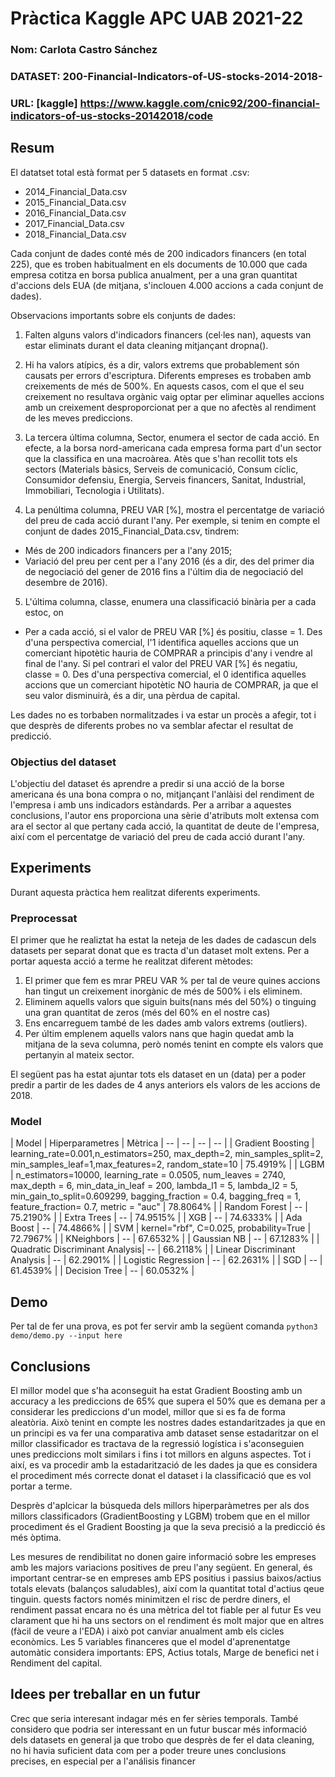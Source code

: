 # Pràctica Kaggle APC UAB 2021-22
### Nom: Carlota Castro Sánchez
### DATASET: 200-Financial-Indicators-of-US-stocks-2014-2018-
### URL: [kaggle] https://www.kaggle.com/cnic92/200-financial-indicators-of-us-stocks-20142018/code
## Resum
El datatset total està format per 5 datasets en format .csv:
- 2014_Financial_Data.csv
- 2015_Financial_Data.csv
- 2016_Financial_Data.csv
- 2017_Financial_Data.csv
- 2018_Financial_Data.csv

Cada conjunt de dades conté més de 200 indicadors financers (en total 225), que es troben habitualment en els documents de 10.000 que cada empresa cotitza en borsa publica anualment, per a una gran quantitat d'accions dels EUA (de mitjana, s'inclouen 4.000 accions a cada conjunt de dades).

Observacions importants sobre els conjunts de dades:

1. Falten alguns valors d'indicadors financers (cel·les nan), aquests van estar eliminats durant el data cleaning mitjançant dropna().

2. Hi ha valors atípics, és a dir, valors extrems que probablement són causats per errors d'escriptura. Diferents empreses es trobaben amb creixements de més de 500%. En aquests casos, com el que el seu creixement no resultava orgànic vaig optar per eliminar aquelles accions amb un creixement desproporcionat per a que no afectès al rendiment de les meves prediccions.

3. La tercera última columna, Sector, enumera el sector de cada acció. En efecte, a la borsa nord-americana cada empresa forma part d'un sector que la classifica en una macroàrea. Atès que s'han recollit tots els sectors (Materials bàsics, Serveis de comunicació, Consum cíclic, Consumidor defensiu, Energia, Serveis financers, Sanitat, Industrial, Immobiliari, Tecnologia i Utilitats).

4. La penúltima columna, PREU VAR [%], mostra el percentatge de variació del preu de cada acció durant l'any. Per exemple, si tenim en compte el conjunt de dades 2015_Financial_Data.csv, tindrem:

  - Més de 200 indicadors financers per a l'any 2015;
  - Variació del preu per cent per a l'any 2016 (és a dir, des del primer dia de negociació del gener de         2016 fins a l'últim dia de negociació del desembre de 2016).

5. L'última columna, classe, enumera una classificació binària per a cada estoc, on
  - Per a cada acció, si el valor de PREU VAR [%] és positiu, classe = 1. Des d'una perspectiva comercial, l'1 identifica aquelles accions que un comerciant hipotètic hauria de COMPRAR a principis d'any i vendre al final de l'any. Si pel contrari  el valor del PREU VAR [%] és negatiu, classe = 0. Des d'una perspectiva comercial, el 0 identifica aquelles accions que un comerciant hipotètic NO hauria de COMPRAR, ja que el seu valor disminuirà, és a dir, una pèrdua de capital.

Les dades no es torbaben normalitzades i va estar un procès a afegir, tot i que desprès de diferents probes no va semblar afectar el resultat de predicció. 

### Objectius del dataset
L'objectiu del dataset és aprendre a predir si una acció de la borse americana és una bona compra o no, mitjançant l'anlàisi del rendiment de l'empresa i amb uns indicadors estàndards. Per a arribar a aquestes conclusions, l'autor ens proporciona una sèrie d'atributs molt extensa com ara el sector al que pertany cada acció, la quantitat de deute de l'empresa, així com el percentatge de variació del preu de cada acció durant l'any. 
## Experiments
Durant aquesta pràctica hem realitzat diferents experiments.
### Preprocessat
El primer que he realiztat ha estat la neteja de les dades  de cadascun dels datasets per separat donat que es tracta d'un dataset molt extens. Per a portar aquesta acció a terme he realitzat diferent mètodes:
1. El primer que fem es mrar PREU VAR % per tal de veure quines accions han tingut un creixement inorgànic de més de 500% i els eliminem.
2. Eliminem aquells valors que siguin buits(nans més del 50%) o tinguing una gran quantitat de zeros (més del 60% en el nostre cas)
3. Ens encarreguem també de les dades amb valors extrems (outliers).
4. Per últim emplenem aquells valors nans que hagin quedat amb la mitjana de la seva columna, però només tenint en compte els valors que pertanyin al mateix sector.

El següent pas ha estat ajuntar tots els dataset en un (data) per a poder predir a partir de les dades de 4 anys anteriors els valors de les accions de 2018.

### Model
| Model | Hiperparametres | Mètrica 
| -- | -- | -- | -- |
| Gradient Boosting | learning_rate=0.001,n_estimators=250, max_depth=2, min_samples_split=2, min_samples_leaf=1,max_features=2, random_state=10 | 75.4919% | 
| LGBM | n_estimators=10000, learning_rate = 0.0505, num_leaves = 2740, max_depth = 6, min_data_in_leaf = 200, lambda_l1 = 5, lambda_l2 = 5, min_gain_to_split=0.609299, bagging_fraction = 0.4, bagging_freq = 1, feature_fraction= 0.7, metric = "auc" | 78.8064% |
| Random Forest | -- | 75.2190% | 
| Extra Trees | -- | 74.9515% | 
| XGB | -- | 74.6333% | 
| Ada Boost | -- | 74.4866% | 
| SVM | kernel="rbf", C=0.025, probability=True | 72.7967% | 
| KNeighbors | -- | 67.6532% | 
| Gaussian NB | -- | 67.1283% | 
| Quadratic Discriminant Analysis| -- | 66.2118% | 
| Linear Discriminant Analysis | -- | 62.2901% | 
| Logistic Regression | -- | 62.2631% | 
| SGD | -- | 61.4539% | 
| Decision Tree | -- | 60.0532% | 

## Demo
Per tal de fer una prova, es pot fer servir amb la següent comanda
``` python3 demo/demo.py --input here ```
## Conclusions
El millor model que s'ha aconseguit ha estat Gradient Boosting amb un accuracy a les prediccions de 65% que supera el 50% que es demana per a considerar les prediccions d'un model, millor que si es fa de forma aleatòria. Això tenint en compte les nostres dades estandaritzades ja que en un principi es va fer una comparativa amb dataset sense estadaritzar on el millor classificador es tractava de la regressió logística i s'aconseguien unes prediccions molt similars i fins i tot millors en alguns aspectes. Tot i així, es va procedir amb la estadarització de les dades ja que es considera el procediment més correcte donat el dataset i la classificació que es vol portar a terme. 

Desprès d'aplcicar la búsqueda dels millors hiperparàmetres per als dos millors classificadors (GradientBoosting y LGBM) trobem que en el millor procediment és el Gradient Boosting ja que la seva precisió a la predicció és més òptima.

Les mesures de rendibilitat no donen gaire informació sobre les empreses amb les majors variacions positives de preu l'any següent. En general, és important centrar-se en empreses amb EPS positius i passius baixos/actius totals elevats (balanços saludables), així com la quantitat total d'actius qeue tinguin. quests factors només minimitzen el risc de perdre diners, el rendiment passat encara no és una mètrica del tot fiable per al futur
Es veu clarament que hi ha uns sectors on el rendiment és molt major que en altres (fàcil de veure a l'EDA) i això pot canviar anualment amb els cicles econòmics. Les 5 variables financeres que el model d'aprenentatge automàtic considera importants: EPS, Actius totals, Marge de benefici net i Rendiment del capital.

## Idees per treballar en un futur
Crec que seria interesant indagar més en fer sèries temporals. També considero que podria ser interessant en un futur buscar més informació dels datasets en general ja que trobo que desprès de fer el data cleaning, no hi havia suficient data com per a poder treure unes conclusions precises, en especial per a l'análisis financer


